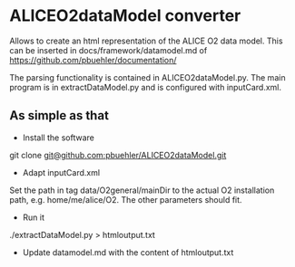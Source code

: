 # ALICEO2dataModel converter

Allows to create an html representation of the ALICE O2 data model.
This can be inserted in docs/framework/datamodel.md of https://github.com/pbuehler/documentation/

The parsing functionality is contained in ALICEO2dataModel.py.
The main program is in extractDataModel.py and is configured with inputCard.xml.

## As simple as that

- Install the software

git clone [git@github.com:pbuehler/ALICEO2dataModel.git](git@github.com:pbuehler/ALICEO2dataModel.git)

- Adapt inputCard.xml

Set the path in tag data/O2general/mainDir to the actual O2 installation path, e.g. home/me/alice/O2. The other parameters should fit.

- Run it

./extractDataModel.py > htmloutput.txt

- Update datamodel.md with the content of htmloutput.txt
